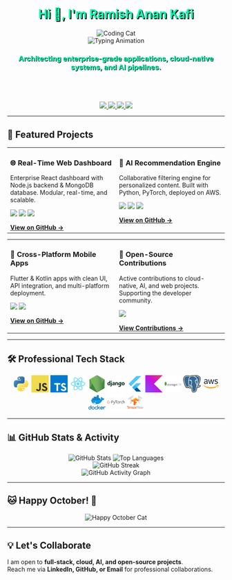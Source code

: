 <div align="center" style="background: url('https://media.giphy.com/media/3o7aD4p4B8TXg7I0C0/giphy.gif') no-repeat center center; background-size: cover; padding: 40px 20px; border-radius: 15px;">
  <!-- Hero Section -->
  <h1 style="color:#00ffae; text-shadow: 2px 2px #000000;">Hi 👋, I'm Ramish Anan Kafi</h1>
  <img src="https://media.giphy.com/media/JIX9t2j0ZTN9S/giphy.gif" width="120" alt="Coding Cat"/>
  
  <!-- Typing Animation -->
  <br/>
  <img src="https://readme-typing-svg.herokuapp.com?font=Fira+Code&size=28&pause=1000&color=00ffff&width=500&lines=Full-Stack+Developer;Cloud+%26+AI+Explorer;Open-Source+Contributor" alt="Typing Animation"/>
  
  <h3 style="color:#00ffae; text-shadow: 1px 1px #000000;">Architecting enterprise-grade applications, cloud-native systems, and AI pipelines.</h3>
</div>

<p align="center">
  <!-- Social Links -->
  <a href="https://linkedin.com/in/ramishanan-kafi" target="_blank">
    <img src="https://img.shields.io/badge/LinkedIn-0077B5?style=for-the-badge&logo=linkedin&logoColor=white"/>
  </a>
  <a href="https://github.com/kafi003" target="_blank">
    <img src="https://img.shields.io/badge/GitHub-181717?style=for-the-badge&logo=github&logoColor=white"/>
  </a>
  <a href="https://twitter.com/" target="_blank">
    <img src="https://img.shields.io/badge/Twitter-1DA1F2?style=for-the-badge&logo=twitter&logoColor=white"/>
  </a>
  <a href="mailto:rakafi003@gmail.com">
    <img src="https://img.shields.io/badge/Email-D14836?style=for-the-badge&logo=gmail&logoColor=white"/>
  </a>
</p>

---

## 🚀 Featured Projects

<table>
  <tr>
    <td width="50%" valign="top">
      <h3>🌐 Real-Time Web Dashboard</h3>
      <p>Enterprise React dashboard with Node.js backend & MongoDB database. Modular, real-time, and scalable.</p>
      <p>
        <img src="https://img.shields.io/badge/React-20232A?style=for-the-badge&logo=react&logoColor=61DAFB"/>
        <img src="https://img.shields.io/badge/Node.js-339933?style=for-the-badge&logo=nodedotjs&logoColor=white"/>
        <img src="https://img.shields.io/badge/MongoDB-4EA94B?style=for-the-badge&logo=mongodb&logoColor=white"/>
      </p>
      <a href="https://github.com/kafi003/your-repo-link" target="_blank"><strong>View on GitHub →</strong></a>
    </td>
    <td width="50%" valign="top">
      <h3>🤖 AI Recommendation Engine</h3>
      <p>Collaborative filtering engine for personalized content. Built with Python, PyTorch, deployed on AWS.</p>
      <p>
        <img src="https://img.shields.io/badge/Python-3776AB?style=for-the-badge&logo=python&logoColor=white"/>
        <img src="https://img.shields.io/badge/PyTorch-EE4C2C?style=for-the-badge&logo=pytorch&logoColor=white"/>
        <img src="https://img.shields.io/badge/AWS-232F3E?style=for-the-badge&logo=amazon-aws&logoColor=white"/>
      </p>
      <a href="https://github.com/kafi003/your-repo-link" target="_blank"><strong>View on GitHub →</strong></a>
    </td>
  </tr>
</table>

<table>
  <tr>
    <td width="50%" valign="top">
      <h3>📱 Cross-Platform Mobile Apps</h3>
      <p>Flutter & Kotlin apps with clean UI, API integration, and multi-platform deployment.</p>
      <p>
        <img src="https://img.shields.io/badge/Flutter-02569B?style=for-the-badge&logo=flutter&logoColor=white"/>
        <img src="https://img.shields.io/badge/Kotlin-7F52FF?style=for-the-badge&logo=kotlin&logoColor=white"/>
      </p>
      <a href="https://github.com/kafi003/flutter-experiments" target="_blank"><strong>View on GitHub →</strong></a>
    </td>
    <td width="50%" valign="top">
      <h3>🌟 Open-Source Contributions</h3>
      <p>Active contributions to cloud-native, AI, and web projects. Supporting the developer community.</p>
      <p>
        <img src="https://img.shields.io/badge/GitHub-181717?style=for-the-badge&logo=github&logoColor=white"/>
      </p>
      <a href="https://github.com/kafi003" target="_blank"><strong>View Contributions →</strong></a>
    </td>
  </tr>
</table>

---

## 🛠️ Professional Tech Stack

<div align="center">
  <img src="https://raw.githubusercontent.com/github/explore/main/topics/python/python.png" alt="Python" width="40" height="40"/>
  <img src="https://raw.githubusercontent.com/github/explore/main/topics/javascript/javascript.png" alt="JavaScript" width="40" height="40"/>
  <img src="https://raw.githubusercontent.com/github/explore/main/topics/typescript/typescript.png" alt="TypeScript" width="40" height="40"/>
  <img src="https://raw.githubusercontent.com/github/explore/main/topics/react/react.png" alt="React" width="40" height="40"/>
  <img src="https://raw.githubusercontent.com/github/explore/main/topics/nodejs/nodejs.png" alt="Node.js" width="40" height="40"/>
  <img src="https://raw.githubusercontent.com/github/explore/main/topics/django/django.png" alt="Django" width="40" height="40"/>
  <img src="https://raw.githubusercontent.com/github/explore/main/topics/flutter/flutter.png" alt="Flutter" width="40" height="40"/>
  <img src="https://raw.githubusercontent.com/github/explore/main/topics/kotlin/kotlin.png" alt="Kotlin" width="40" height="40"/>
  <img src="https://raw.githubusercontent.com/github/explore/main/topics/mongodb/mongodb.png" alt="MongoDB" width="40" height="40"/>
  <img src="https://raw.githubusercontent.com/github/explore/main/topics/postgresql/postgresql.png" alt="PostgreSQL" width="40" height="40"/>
  <img src="https://raw.githubusercontent.com/github/explore/main/topics/aws/aws.png" alt="AWS" width="40" height="40"/>
  <img src="https://raw.githubusercontent.com/github/explore/main/topics/docker/docker.png" alt="Docker" width="40" height="40"/>
  <img src="https://raw.githubusercontent.com/github/explore/main/topics/pytorch/pytorch.png" alt="PyTorch" width="40" height="40"/>
  <img src="https://raw.githubusercontent.com/github/explore/main/topics/tensorflow/tensorflow.png" alt="TensorFlow" width="40" height="40"/>
</div>

---

## 📊 GitHub Stats & Activity

<div align="center">
  <img src="https://github-readme-stats.vercel.app/api?username=kafi003&show_icons=true&theme=radical&count_private=true&hide_border=true" alt="GitHub Stats"/>
  <img src="https://github-readme-stats.vercel.app/api/top-langs/?username=kafi003&layout=compact&theme=radical&hide_border=true" alt="Top Languages"/>
  <br/>
  <img src="https://github-readme-streak-stats.herokuapp.com/?user=kafi003&theme=radical&hide_border=true" alt="GitHub Streak"/>
  <br/>
  <img src="https://github-readme-activity-graph.vercel.app/graph?username=kafi003&theme=github-dark&hide_border=true" alt="GitHub Activity Graph"/>
</div>

---

## 🐱 Happy October! 🎃

<div align="center">
  <img src="https://media.giphy.com/media/13borq7Zo2kulO/giphy.gif" width="200" alt="Happy October Cat"/>
</div>

---

## 💡 Let's Collaborate

I am open to **full-stack, cloud, AI, and open-source projects**.  
Reach me via **LinkedIn, GitHub, or Email** for professional collaborations.
